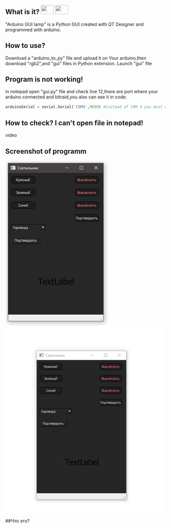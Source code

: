
## What is it? <img src = "https://cdn.pixabay.com/photo/2015/11/06/13/29/union-jack-1027898_960_720.jpg" width = "40px" height = "28px"> <img src = "https://upload.wikimedia.org/wikipedia/commons/thumb/5/55/Flag_of_the_United_States_%283-2_aspect_ratio%29.svg/1280px-Flag_of_the_United_States_%283-2_aspect_ratio%29.svg.png" width = "40px" height = "28px"> 
"Arduino GUI lamp" is a Python GUI created with QT Designer and programmed with arduino.

## How to use?
Download a "arduino_to_py" file and upload it on Your arduino,then download "rgb2",and "gui" files in Python extension. Launch "gui" file

## Program is not working!
in notepad open "gui.py" file and check line 12,there are port where your arduino connected and bitraid,you also can see it in code.
```python
arduinoSerial = serial.Serial('COM4',9600) #instead of COM 4 you must write your port

```
## How to check? I can't open file in notepad!
video

## Screenshot of programm
<img src="https://raw.githubusercontent.com/Gafigaf/Images/master/SCREEN.png"></img>
<img src = "https://github.com/Gafigaf/Images/blob/master/gif.gif?raw=true"></img>

##Что это?
